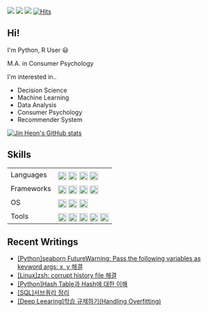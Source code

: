 
 <a href="https://yjinheon.github.io/" target="_blank"><img src="https://img.shields.io/badge/Hexo_Blog-black?style=flat-square&logo=Hexo&logoColor=white"/></a>
 <a href="mailto:yjinheon@gmail.com" target="_blank"><img src="https://img.shields.io/badge/yjinheon@gmail.com-EA4335?style=flat-square&logo=Gmail&logoColor=white"/></a>
 <a href="https://www.linkedin.com/in/jin-heon-yoon-583842178/" target="_blank"><img src="https://img.shields.io/badge/JinheonYoon-0A66C2?style=flat-square&logo=Linkedin&logoColor=white"/></a> [![Hits](https://hits.seeyoufarm.com/api/count/incr/badge.svg?url=https%3A%2F%2Fgithub.com%2Fyjinheon%2Fhit-counter&count_bg=%2379C83D&title_bg=%23555555&icon=&icon_color=%23E7E7E7&title=hits&edge_flat=false)](https://hits.seeyoufarm.com)
 
 ## Hi!
 
I'm Python, R User :smiley:

M.A. in Consumer Psychology  

I'm interested in..
  - Decision Science
  - Machine Learning
  - Data Analysis
  - Consumer Psychology
  - Recommender System



[![Jin Heon's GitHub stats](https://github-readme-stats.vercel.app/api?username=yjinheon&count_private=true&hide=stars&show_icons=true&theme=dracula)](https://github.com/anuraghazra/github-readme-stats)


## Skills
<table>
<tr>
   <td> Languages
  </td>
   <td>
    <img src="https://img.shields.io/badge/Python-3776AB?style=for-the-badge&logo=python&logoColor=white" height="20" align="middle"></a>
    <img src="https://img.shields.io/badge/R-276DC3?style=for-the-badge&logo=r&logoColor=white" height="20" align="middle"></a>
    <img src="https://img.shields.io/badge/MySQL-00000F?style=flat-square&logo=mysql&logoColor=white" height="20" align="middle"/>
    <img src="https://img.shields.io/badge/Julia-9558B2?style=for-the-badge&logo=julia&logoColor=white" height="20" align="middle">
  </td>
</tr>
<tr>
   <td> Frameworks
  </td>
   <td>
    <img src="https://img.shields.io/badge/scikit_learn-F7931E?style=for-the-badge&logo=scikit-learn&logoColor=white" height="20" align="middle"></a>
    <img src="https://img.shields.io/badge/TensorFlow-FF6F00?style=for-the-badge&logo=TensorFlow&logoColor=white" height="20" align="middle"></a>
    <img src="https://img.shields.io/badge/Selenium-43B02A?style=for-the-badge&logo=Selenium&logoColor=white" height="20" align="middle"></a>
    <img src="https://img.shields.io/badge/SciPy-654FF0?style=for-the-badge&logo=SciPy&logoColor=white" height="20" align="middle"></a>
    <img srt="https://img.shields.io/badge/Flask-000000?style=for-the-badge&logo=flask&logoColor=white" height="20" align="middle"></a>
  </td>
</tr>
<tr>
   <td> OS
  </td>
   <td>
   <img src="https://img.shields.io/badge/manjaro-35BF5C?style=for-the-badge&logo=manjaro&logoColor=white" height="20" align="middle"></a>
   <img src="https://img.shields.io/badge/Ubuntu-E95420?style=for-the-badge&logo=ubuntu&logoColor=white" height="20" align="middle"></a>
   <img src="https://img.shields.io/badge/Windows-0078D6?style=for-the-badge&logo=windows&logoColor=white" height="20" align="middle"></a>
  </td>
</tr>
<tr>
   <td> Tools
  </td>
   <td>
    <img src="https://img.shields.io/badge/Google%20Analytics-E37400?style=for-the-badge&logo=google%20analytics&logoColor=white" height="20" align="middle"></a>
    <img src="https://img.shields.io/badge/Google_Cloud-4285F4?style=flat-sqare&logo=google-cloud&logoColor=white" height="20" align="middle"></a>
    <img src="https://img.shields.io/badge/RStudio-75AADB?style=for-the-badge&logo=RStudio&logoColor=white" height="20" align="middle"></a>
    <img src="https://img.shields.io/badge/Visual_Studio_Code-0078D4?style=for-the-badge&logo=visual%20studio%20code&logoColor=white" height="20" align="middle"></a>
    <img src="https://img.shields.io/badge/NeoVim-%2357A143.svg?&style=for-the-badge&logo=neovim&logoColor=white" height="20" align="middle"></a>
  </td>
</tr>
</table>
    
    
## Recent Writings

 <!--
**yjinheon/yjinheon** is a ✨ _special_ ✨ repository because its `README.md` (this file) appears on your GitHub profile.
<img src="https://img.shields.io/badge/MongoDB-4EA94B?style=flat-square&logo=mongodb&logoColor=white"/> 
I'm Currently Using <img src= "https://img.shields.io/badge/manjaro-35BF5C?style=flat-sqare&logo=manjaro&logoColor=white"/> It's awesome!

## SKILLS
 
 
<img src="https://img.shields.io/badge/R-blue?style=flat-square&logo=R&logoColor=white"/> <img src="https://img.shields.io/badge/Python-FFD43B?style=flat-square&logo=Python&logoColor=darkgreen"/> <img src="https://img.shields.io/badge/TensorFlow-FF6F00?style=flat-square&logo=TensorFlow&logoColor=white"/> <img src="https://img.shields.io/badge/MySQL-00000F?style=flat-square&logo=mysql&logoColor=white"/> <img src="https://img.shields.io/badge/scikit_learn-F7931E?style=flat-square&logo=scikit-learn&logoColor=white"/> <img src = "https://img.shields.io/badge/Flask-000000?style=flat-sqare&logo=flask&logoColor=white "/>


## TOOLS
<img src="https://img.shields.io/badge/Git-F05032?style=flat-square&logo=git&logoColor=white"/> <img src="https://img.shields.io/badge/Google%20Analytics-E37400?style=flat-square&logo=google%20analytics&logoColor=white"/> <img src="https://img.shields.io/badge/Google_Cloud-4285F4?style=flat-sqare&logo=google-cloud&logoColor=white"/>

Here are some ideas to get you started:

- 🔭 I’m currently working on ...
- 🌱 I’m currently learning ...
- 👯 I’m looking to collaborate on ...
- 🤔 I’m looking for help with ...
- 💬 Ask me about ...
- 📫 How to reach me: ...
- 😄 Pronouns: ...
- ⚡ Fun fact: ...
-->



 - [[Python]seaborn FutureWarning: Pass the following variables as keyword args: x, y 해결](https://yjinheon.github.io/2021/12/25/TS-Python-1/)
 - [[Linux]zsh: corrupt history file 해결](https://yjinheon.github.io/2021/12/25/TS-linux-1/)
 - [[Python]Hash Table과 Hash에 대한 이해](https://yjinheon.github.io/2021/12/25/Programming-Python-hash-table/)
 - [[SQL]서브쿼리 정리](https://yjinheon.github.io/2021/12/25/DE-SQL-subquery/)
 - [[Deep Leearing]학습 규제하기(Handling Overfitting)](https://yjinheon.github.io/2021/12/25/ML-DL-regularization/)
